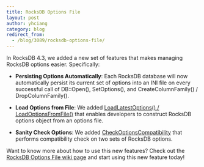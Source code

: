 ```yaml
---
title: RocksDB Options File
layout: post
author: yhciang
category: blog
redirect_from:
  - /blog/3089/rocksdb-options-file/
---
```


In RocksDB 4.3, we added a new set of features that makes managing RocksDB options easier.  Specifically:





  * **Persisting Options Automatically**: Each RocksDB database will now automatically persist its current set of options into an INI file on every successful call of DB::Open(), SetOptions(), and CreateColumnFamily() / DropColumnFamily().



  * **Load Options from File**: We added [LoadLatestOptions() / LoadOptionsFromFile()](https://github.com/facebook/rocksdb/blob/4.3.fb/include/rocksdb/utilities/options_util.h#L48-L58) that enables developers to construct RocksDB options object from an options file.



  * **Sanity Check Options**: We added [CheckOptionsCompatibility](https://github.com/facebook/rocksdb/blob/4.3.fb/include/rocksdb/utilities/options_util.h#L64-L77) that performs compatibility check on two sets of RocksDB options.



Want to know more about how to use this new features? Check out the [RocksDB Options File wiki page](https://github.com/facebook/rocksdb/wiki/RocksDB-Options-File) and start using this new feature today!
